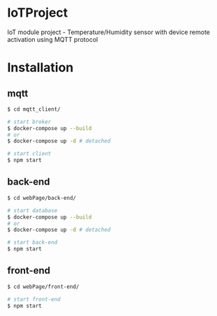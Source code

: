 # IoTProject
IoT module project - Temperature/Humidity sensor with device remote activation using MQTT protocol

# Installation

## mqtt

```bash
$ cd mqtt_client/

# start broker
$ docker-compose up --build
# or
$ docker-compose up -d # detached

# start client
$ npm start
```

## back-end

```bash
$ cd webPage/back-end/

# start database
$ docker-compose up --build
# or
$ docker-compose up -d # detached

# start back-end
$ npm start
```

## front-end

```bash
$ cd webPage/front-end/

# start front-end
$ npm start
```